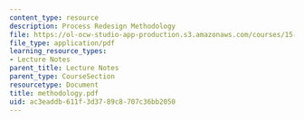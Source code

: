 ```yaml
---
content_type: resource
description: Process Redesign Methodology
file: https://ol-ocw-studio-app-production.s3.amazonaws.com/courses/15-769-operations-strategy-spring-2003/ac3eaddb611f3d3789c8707c36bb2050_methodology.pdf
file_type: application/pdf
learning_resource_types:
- Lecture Notes
parent_title: Lecture Notes
parent_type: CourseSection
resourcetype: Document
title: methodology.pdf
uid: ac3eaddb-611f-3d37-89c8-707c36bb2050
---
```

